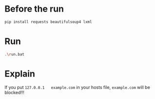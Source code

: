 # Before the run
```bash
pip install requests beautifulsoup4 lxml
```
# Run
```bash
.\run.bat
```
# Explain
If you put `127.0.0.1   example.com` in your hosts file, `example.com` will be blocked!!!